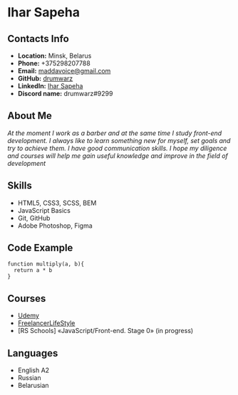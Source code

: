 # __Ihar Sapeha__


## __Contacts Info__

* __Location:__ Minsk, Belarus
* __Phone:__ +375298207788
* __Email:__ maddavoice@gmail.com
* __GitHub:__ [drumwarz](https://github.com/drumwarz)
* __LinkedIn:__ [Ihar Sapeha](https://www.linkedin.com/in/ihar-sapeha-92618723b/)
* __Discord name:__ drumwarz#9299
                    
## __About Me__

*At the moment I work as a barber and at the same time I study front-end development. I always like to learn something new for myself, set goals and try to achieve them. I have good communication skills. I hope my diligence and courses will help me gain useful knowledge and improve in the field of development*


## __Skills__

- HTML5, CSS3, SCSS, BEM
- JavaScript Basics
- Git, GitHub
- Adobe Photoshop, Figma

## __Code Example__
```
function multiply(a, b){
  return a * b
}
```

## __Courses__ 

- [Udemy](https://www.udemy.com/course/javascript_full/)
- [FreelancerLifeStyle](https://www.youtube.com/c/FreelancerLifeStyle)
- [RS Schools] «JavaScript/Front-end. Stage 0» (in progress)

## __Languages__
* English А2
* Russian 
* Belarusian